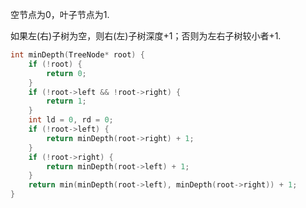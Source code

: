 空节点为0，叶子节点为1.

如果左(右)子树为空，则右(左)子树深度+1；否则为左右子树较小者+1.

```c++
int minDepth(TreeNode* root) {
	if (!root) {
		return 0;
	}
	if (!root->left && !root->right) {
		return 1;
	}
	int ld = 0, rd = 0;
	if (!root->left) {
		return minDepth(root->right) + 1;
	}
	if (!root->right) {
		return minDepth(root->left) + 1;
	}
	return min(minDepth(root->left), minDepth(root->right)) + 1;
}
```